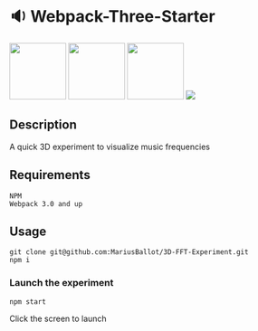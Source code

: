 # :sound: Webpack-Three-Starter

<img src="https://raw.githubusercontent.com/webpack/media/master/logo/icon-square-big.png" width="100">
<img src="https://upload.wikimedia.org/wikipedia/commons/thumb/d/db/Npm-logo.svg/1280px-Npm-logo.svg.png" width="100">
<img src="https://developers.cloudflare.com/logos/threejs.svg" width="100">
<img src="./src/assets/thumbnail">

## Description

A quick 3D experiment to visualize music frequencies

## Requirements

```
NPM
Webpack 3.0 and up
```

## Usage

```
git clone git@github.com:MariusBallot/3D-FFT-Experiment.git
npm i
```

### Launch the experiment

```
npm start
```

Click the screen to launch
